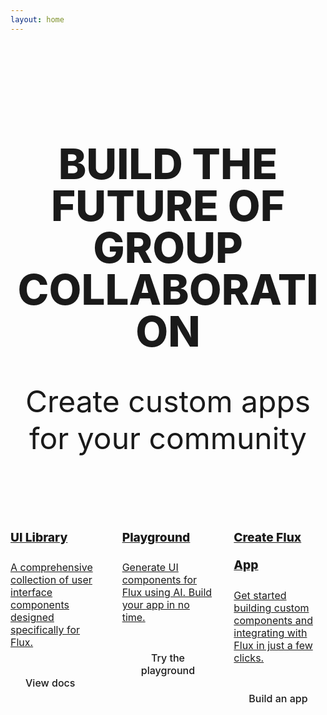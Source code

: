 ```yaml
---
layout: home
---
```


<div class="hero-img" v-html="UISvg"></div>

<ThreeOrb class="hero__orb"></ThreeOrb>

<div class="container">

<div class="hero">
<div class="hero-content">
<h1 class="hero-title">Build the <span class="funky">future</span> of group collaboration</h1>

<p class="hero-lead">Create custom apps for your community</p>
</div>
</div>

<div class="cards">
  <a href="/ui-library/getting-started/installation.html" class="card">
    <h2 class="card-title">UI Library</h2>
    <p class="card-desc">
    A comprehensive collection of user interface components designed specifically for Flux.
    </p> 
    <button class="card-button">View docs</button>
  </a>
  <a href="/playground.html" class="card">
    <h2 class="card-title">Playground</h2>
    <p class="card-desc">
    Generate UI components for Flux using AI. Build your app in no time.
    </p>
    <button class="card-button">Try the playground</button>
  </a>
  <a href="/create-flux-app/getting-started/installation.html" class="card">
    <h2 class="card-title">Create Flux App</h2>
    <p class="card-desc">
    Get started building custom components and integrating with Flux in just a few clicks.
    </p>
   <button class="card-button">Build an app</button>
  </a>
</div>

</div>

<script setup>
import UISvg from './assets/group.svg?raw';
//import ThreeOrb from "./ThreeOrb.vue";

</script>

<style>

.hero__orb {
  position: absolute;
  left: 50%;
  top: 50%;
  height: clamp(400px, 80vw, 1000px);
  /* max-height: 600px; */
  transform: translateX(-50%) translateY(-50%);
  animation: fade-in 1s ease both;
  animation-delay: 0.4s;
  z-index: -1;
}

.container {
  width: 100%;
  margin: 0 auto;
  max-width: calc(var(--vp-layout-max-width) - 64px)
}

.hero {
  padding-top: 10rem;
  text-align: center;
}

.hero-title {
  text-transform: uppercase;
  font-size: 4.2rem;
  max-width: 1100px;
  margin: 0 auto;
  font-family: var(--j-font-family-heading);
  color: var(--j-color-black);
  line-height: 1;
  font-weight: 800;
  margin-bottom: 3rem;
}

.funky {
  color: var(--j-color-primary-500);
  font-family: var(--j-font-family-funky);
}

.hero-lead {
  margin: 0;
  font-size: 3rem;
}

.hero-img svg {
  position: fixed;
  top: 0;
  left: 50vw;
  max-height: 100vh;
  transform: translateX(-52%);
  z-index: -2;
  opacity: 0.8;
  margin: 0 auto;
  width: 100%;
  color: var(--j-color-ui-100);
  max-width: 2000px;
}

.cards {
  padding-top: 5rem;
  max-width: 1200px;
  margin: 0 auto;
  display: grid;
  grid-template-columns: 1fr 1fr 1fr;
  justify-content: center;
  gap: 2rem;
}

.card {
  color: var(--j-color-black);
  border: 1px solid var(--j-color-black);
  border-radius: var(--j-border-radius);
  background: var(--j-color-ui-50);
  min-height: 200px;
  text-align: left;
  padding: var(--j-space-700);
  transition: all 0.2s ease;
}

.card:hover {
  border: 1px solid var(--j-color-black);
  background: var(--j-color-ui-50);
  filter: brightness(1.3);
}

.card-img * {
  width: 100%;
  max-width: 100%;
  color: var(--j-color-black);
}

.card-title {
  font-family: var(--j-font-family-heading);
  font-size: 1.2rem;
  line-height: 2.8rem;
  font-weight: 800;
  margin-bottom: 0.5rem;
}

.card-desc {
  font-size: 1rem;
  margin-bottom: 2rem;
}

.card-button {
  font-family: inherit;
  cursor: pointer;
  display: inline-block;
  font-size: 1rem;
  font-weight: 500;
  padding: 0.8rem 1.5rem;
  color: var(--j-color-black);
  border: 1px solid var(--j-color-black);
  border-radius: 300px;
  background: transparent;
}

.card-button:hover,
.card:hover .card-button {
  background: var(--j-color-primary-600);
  border: 1px solid var(--j-primary-600);
  color: var(--j-color-white);
}

</style>
